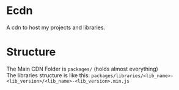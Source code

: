 # Ecdn
A cdn to host my projects and libraries.

# Structure
The Main CDN Folder is `packages/` (holds almost everything)<br>
The libraries structure is like this: `packages/libraries/<lib_name>-<lib_version>/<lib_name>-<lib_version>.min.js`
